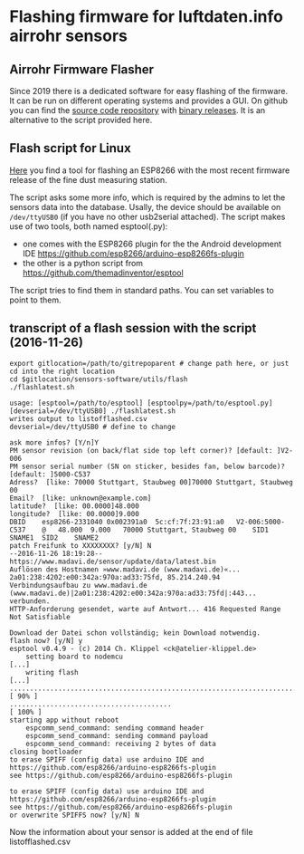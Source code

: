 # Flashing firmware for luftdaten.info airrohr sensors

## Airrohr Firmware Flasher


Since 2019 there is a dedicated software for easy flashing of the firmware.
It can be run on different operating systems and provides a GUI.
On github you can find the [source code repository](https://github.com/opendata-stuttgart/airrohr-firmware-flasher) with [binary releases](https://github.com/opendata-stuttgart/airrohr-firmware-flasher/releases).
It is an alternative to the script provided here.


## Flash script for Linux

[Here](https://github.com/opendata-stuttgart/sensors-software/tree/master/utils/flash) you find a tool for flashing an ESP8266 with the most recent firmware release of the fine dust measuring station.

The script asks some more info, which is required by the admins to let the sensors data into the database.
Usally, the device should be available on `/dev/ttyUSB0` (if you have no other usb2serial attached).
The script makes use of two tools, both named esptool(.py):

* one comes with the ESP8266 plugin for the the Android development IDE https://github.com/esp8266/arduino-esp8266fs-plugin
* the other is a python script from https://github.com/themadinventor/esptool

The script tries to find them in standard paths. You can set variables to point to them.

## transcript of a flash session with the script (2016-11-26)

    export gitlocation=/path/to/gitrepoparent # change path here, or just cd into the right location
    cd $gitlocation/sensors-software/utils/flash
    ./flashlatest.sh 

    usage: [esptool=/path/to/esptool] [esptoolpy=/path/to/esptool.py] [devserial=/dev/ttyUSB0] ./flashlatest.sh
    writes output to listofflashed.csv
    devserial=/dev/ttyUSB0 # define to change
  
    ask more infos? [Y/n]Y
    PM sensor revision (on back/flat side top left corner)? [default: ]V2-006
    PM sensor serial number (SN on sticker, besides fan, below barcode)? [default: ]5000-C537
    Adress?  [like: 70000 Stuttgart, Staubweg 00]70000 Stuttgart, Staubweg 00
    Email?  [like: unknown@example.com]
    latitude?  [like: 00.0000]48.000
    longitude?  [like: 00.0000]9.000
    DBID	esp8266-2331040	0x002391a0	5c:cf:7f:23:91:a0	V2-006:5000-C537	@	48.000	9.000	70000 Stuttgart, Staubweg 00	SID1	SNAME1	SID2	SNAME2
    patch Freifunk to XXXXXXXX? [y/N] N
    --2016-11-26 18:19:28--  https://www.madavi.de/sensor/update/data/latest.bin
    Auflösen des Hostnamen »www.madavi.de (www.madavi.de)«... 2a01:238:4202:e00:342a:970a:ad33:75fd, 85.214.240.94
    Verbindungsaufbau zu www.madavi.de (www.madavi.de)|2a01:238:4202:e00:342a:970a:ad33:75fd|:443... verbunden.
    HTTP-Anforderung gesendet, warte auf Antwort... 416 Requested Range Not Satisfiable

    Download der Datei schon vollständig; kein Download notwendig.
    flash now? [y/N] y
    esptool v0.4.9 - (c) 2014 Ch. Klippel <ck@atelier-klippel.de>
    	setting board to nodemcu
	[...]
    	writing flash
	[...]
    ................................................................................ [ 90% ]
    ........................................                                         [ 100% ]
    starting app without reboot
    	espcomm_send_command: sending command header
    	espcomm_send_command: sending command payload
    	espcomm_send_command: receiving 2 bytes of data
    closing bootloader
    to erase SPIFF (config data) use arduino IDE and https://github.com/esp8266/arduino-esp8266fs-plugin
    see https://github.com/esp8266/arduino-esp8266fs-plugin
    
    to erase SPIFF (config data) use arduino IDE and https://github.com/esp8266/arduino-esp8266fs-plugin
    see https://github.com/esp8266/arduino-esp8266fs-plugin
    or overwrite SPIFFS now? [y/N] N

Now the information about your sensor is added at the end of file listofflashed.csv

